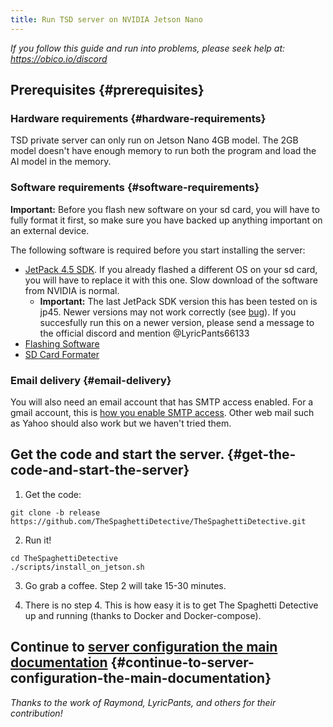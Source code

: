 ```yaml
---
title: Run TSD server on NVIDIA Jetson Nano
---
```



*If you follow this guide and run into problems, please seek help at: https://obico.io/discord*

## Prerequisites {#prerequisites}

### Hardware requirements {#hardware-requirements}

TSD private server can only run on Jetson Nano 4GB model. The 2GB model doesn't have enough memory to run both the program and load the AI model in the memory.

### Software requirements {#software-requirements}

**Important:** Before you flash new software on your sd card, you will have to fully format it first, so make sure you have backed up anything important on an external device.

The following software is required before you start installing the server:

- [JetPack 4.5 SDK](https://developer.nvidia.com/jetpack-sdk-45-archive). If you already flashed a different OS on your sd card, you will have to replace it with this one. Slow download of the software from NVIDIA is normal.
  - **Important:** The last JetPack SDK version this has been tested on is jp45. Newer versions may not work correctly (see [bug](https://github.com/TheSpaghettiDetective/TheSpaghettiDetective/issues/552)). If you succesfully run this on a newer version, please send a message to the official discord and mention @LyricPants66133
- [Flashing Software](https://www.balena.io/etcher/)
- [SD Card Formater](https://www.sdcard.org/downloads/formatter/)

### Email delivery {#email-delivery}

You will also need an email account that has SMTP access enabled. For a gmail account, this is [how you enable SMTP access](https://support.google.com/accounts/answer/6010255?hl=en). Other web mail such as Yahoo
should also work but we haven't tried them.

## Get the code and start the server. {#get-the-code-and-start-the-server}

1. Get the code:

```
git clone -b release https://github.com/TheSpaghettiDetective/TheSpaghettiDetective.git
```

2. Run it!

```
cd TheSpaghettiDetective
./scripts/install_on_jetson.sh
```

3. Go grab a coffee. Step 2 will take 15-30 minutes.

4. There is no step 4. This is how easy it is to get The Spaghetti Detective up and running (thanks to Docker and Docker-compose).

## Continue to [server configuration the main documentation](../../configure) {#continue-to-server-configuration-the-main-documentation}


*Thanks to the work of Raymond, LyricPants, and others for their contribution!*
